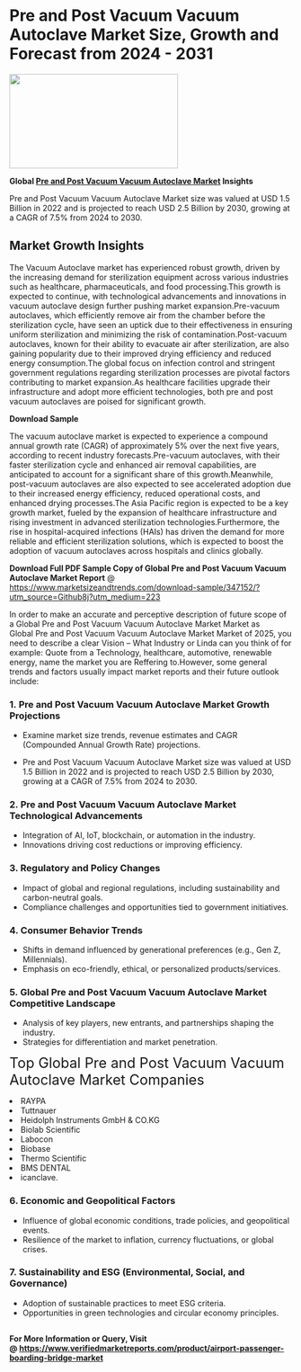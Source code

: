 <H1>Pre and Post Vacuum Vacuum Autoclave Market Size, Growth and Forecast from 2024 - 2031</H1><img class="aligncenter size-medium wp-image-584254" src="https://thirdeyenews.in/wp-content/uploads/2024/09/Global-Market-Research-300x168.jpeg" alt="" width="300" height="168" /><p><strong>Global&nbsp;<a href="https://www.marketsizeandtrends.com/download-sample/347152/?utm_source=Github8j?utm_medium=223">Pre and Post Vacuum Vacuum Autoclave Market</a> Insights</strong></p><p>Pre and Post Vacuum Vacuum Autoclave Market size was valued at USD 1.5 Billion in 2022 and is projected to reach USD 2.5 Billion by 2030, growing at a CAGR of 7.5% from 2024 to 2030.</p><p><h2>Market Growth Insights</h2> <p>The Vacuum Autoclave market has experienced robust growth, driven by the increasing demand for sterilization equipment across various industries such as healthcare, pharmaceuticals, and food processing.This growth is expected to continue, with technological advancements and innovations in vacuum autoclave design further pushing market expansion.Pre-vacuum autoclaves, which efficiently remove air from the chamber before the sterilization cycle, have seen an uptick due to their effectiveness in ensuring uniform sterilization and minimizing the risk of contamination.Post-vacuum autoclaves, known for their ability to evacuate air after sterilization, are also gaining popularity due to their improved drying efficiency and reduced energy consumption.The global focus on infection control and stringent government regulations regarding sterilization processes are pivotal factors contributing to market expansion.As healthcare facilities upgrade their infrastructure and adopt more efficient technologies, both pre and post vacuum autoclaves are poised for significant growth.</p> <p><strong>Download Sample</strong></p> <p>The vacuum autoclave market is expected to experience a compound annual growth rate (CAGR) of approximately 5% over the next five years, according to recent industry forecasts.Pre-vacuum autoclaves, with their faster sterilization cycle and enhanced air removal capabilities, are anticipated to account for a significant share of this growth.Meanwhile, post-vacuum autoclaves are also expected to see accelerated adoption due to their increased energy efficiency, reduced operational costs, and enhanced drying processes.The Asia Pacific region is expected to be a key growth market, fueled by the expansion of healthcare infrastructure and rising investment in advanced sterilization technologies.Furthermore, the rise in hospital-acquired infections (HAIs) has driven the demand for more reliable and efficient sterilization solutions, which is expected to boost the adoption of vacuum autoclaves across hospitals and clinics globally.</p> <p><span class=""><strong>Download Full PDF Sample Copy of Global Pre and Post Vacuum Vacuum Autoclave Market Report</strong> @ <a href="https://www.marketsizeandtrends.com/download-sample/347152/?utm_source=Github8j?utm_medium=223" target="_blank">https://www.marketsizeandtrends.com/download-sample/347152/?utm_source=Github8j?utm_medium=223</a></span></p><p>In order to make an accurate and perceptive description of future scope of a Global&nbsp;Pre and Post Vacuum Vacuum Autoclave Market Market as Global&nbsp;Pre and Post Vacuum Vacuum Autoclave Market Market of 2025, you need to describe a clear Vision &ndash; What Industry or Linda can you think of for example: Quote from a Technology, healthcare, automotive, renewable energy, name the market you are Reffering to.However, some general trends and factors usually impact market reports and their future outlook include:</p><h3>1.&nbsp;<strong>Pre and Post Vacuum Vacuum Autoclave Market Growth Projections</strong></h3><ul><li>Examine market size trends, revenue estimates and CAGR (Compounded Annual Growth Rate) projections.</li><li><p>Pre and Post Vacuum Vacuum Autoclave Market size was valued at USD 1.5 Billion in 2022 and is projected to reach USD 2.5 Billion by 2030, growing at a CAGR of 7.5% from 2024 to 2030.</p></li></ul><h3>2.&nbsp;<strong>Pre and Post Vacuum Vacuum Autoclave Market Technological Advancements</strong></h3><ul><li>Integration of AI, IoT, blockchain, or automation in the industry.</li><li>Innovations driving cost reductions or improving efficiency.</li></ul><h3>3.&nbsp;<strong>Regulatory and Policy Changes</strong></h3><ul><li>Impact of global and regional regulations, including sustainability and carbon-neutral goals.</li><li>Compliance challenges and opportunities tied to government initiatives.</li></ul><h3>4.&nbsp;<strong>Consumer Behavior Trends</strong></h3><ul><li>Shifts in demand influenced by generational preferences (e.g., Gen Z, Millennials).</li><li>Emphasis on eco-friendly, ethical, or personalized products/services.</li></ul><h3>5.&nbsp;<strong>Global Pre and Post Vacuum Vacuum Autoclave Market Competitive Landscape</strong></h3><ul><li>Analysis of key players, new entrants, and partnerships shaping the industry.</li><li>Strategies for differentiation and market penetration.</li></ul><p data-pm-slice="1 1 []"><span style="color: inherit; font-family: inherit; font-size: 25px;">Top Global Pre and Post Vacuum Vacuum Autoclave Market Companies</span></p><div class="" data-test-id=""><p><li>RAYPA</li><li> Tuttnauer</li><li> Heidolph Instruments GmbH & CO.KG</li><li> Biolab Scientific</li><li> Labocon</li><li> Biobase</li><li> Thermo Scientific</li><li> BMS DENTAL</li><li> icanclave.</li></p></div><h3>6.&nbsp;<strong>Economic and Geopolitical Factors</strong></h3><ul><li>Influence of global economic conditions, trade policies, and geopolitical events.</li><li>Resilience of the market to inflation, currency fluctuations, or global crises.</li></ul><h3>7.&nbsp;<strong>Sustainability and ESG (Environmental, Social, and Governance)</strong></h3><ul><li>Adoption of sustainable practices to meet ESG criteria.</li><li>Opportunities in green technologies and circular economy principles.</li></ul><h2><strong style="font-size: 14px;">For More Information or Query, Visit @&nbsp;</strong><a style="background-color: #ffffff; font-size: 14px;" href="https://www.marketsizeandtrends.com/report/pre-and-post-vacuum-vacuum-autoclave-market/" target="_blank">https://www.verifiedmarketreports.com/product/airport-passenger-boarding-bridge-market</a></h2>
